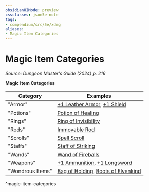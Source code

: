 ```yaml
---
obsidianUIMode: preview
cssclasses: json5e-note
tags:
- compendium/src/5e/xdmg
aliases:
- Magic Item Categories
---
```

# Magic Item Categories
*Source: Dungeon Master's Guide (2024) p. 216* 

**Magic Item Categories**

| Category | Examples |
|----------|----------|
| "Armor" | [+1 Leather Armor](/3-Mechanics/CLI/items/1-armor-xdmg.md), [+1 Shield](/3-Mechanics/CLI/items/1-shield-xdmg.md) |
| "Potions" | [Potion of Healing](/3-Mechanics/CLI/items/potion-of-healing-xdmg.md) |
| "Rings" | [Ring of Invisibility](/3-Mechanics/CLI/items/ring-of-invisibility-xdmg.md) |
| "Rods" | [Immovable Rod](/3-Mechanics/CLI/items/immovable-rod-xdmg.md) |
| "Scrolls" | [Spell Scroll](/3-Mechanics/CLI/items/spell-scroll-xdmg.md) |
| "Staffs" | [Staff of Striking](/3-Mechanics/CLI/items/staff-of-striking-xdmg.md) |
| "Wands" | [Wand of Fireballs](/3-Mechanics/CLI/items/wand-of-fireballs-xdmg.md) |
| "Weapons" | [+1 Ammunition](/3-Mechanics/CLI/items/1-ammunition-xdmg.md), [+1 Longsword](/3-Mechanics/CLI/items/1-weapon-xdmg.md) |
| "Wondrous Items" | [Bag of Holding](/3-Mechanics/CLI/items/bag-of-holding-xdmg.md), [Boots of Elvenkind](/3-Mechanics/CLI/items/boots-of-elvenkind-xdmg.md) |
^magic-item-categories